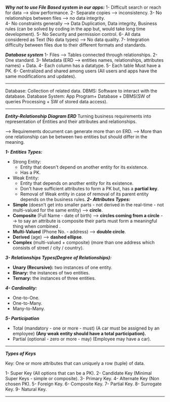 ***Why not to use File Based system in our apps:***
1- Difficult search or reach for data --> slow performance.
2- Separate copies --> inconsistency.
3- No relationships between files --> no data integrity.  
4- No constraints generally --> Data Duplication, Data integrity, Business rules (can be solved by coding in the app but, would take long time development).
5- No Security and permission control.
6- All data considered as Text (No data types) 
--> No data quality.
7- Integration difficulty between files due to their different formats and standards.

***Database system***
1- Files --> Tables connected through relationships.
2- One standard.
3- Metadata (ERD --> entities names, relationships, attributes names) + Data.
4- Each column has a datatype.
5- Each table Must have a PK.
6- Centralized and shared among users (All users and apps have the same modifications and updates).

---
Database: Collection of related data.
DBMS: Software to interact with the database.
Database System: App Program+ Database + DBMS(SW of queries Processing + SW of stored data access).

---
***Entity-Relationship Diagram ERD***
Turning business requirements into representation of Entities and their attributes and relationships.

--> Requirements document can generate more than on ERD.
--> More than one relationship can be between two entities but should differ in the meaning.

***1- Entities Types:***
- Strong Entity: 
	- Entity that doesn't depend on another entity for its existence.
	- Has a PK.
- Weak Entity: 
	- Entity that depends on another entity for its existence.
	- Don't have sufficient attributes to form a PK but, has a **partial key**.
	- Removal of Weak entity in case of removal of its parent entity depends on the business rules.
***2- Attributes Types:***
- **Simple** (doesn't get into smaller parts - not derived in the real-time - not multi-valued for the same entity) --> **circle**.
- **Composite** (Full Name - date of birth) --> **circles coming from a circle** --> to say an attribute is composite their parts must form a meaningful thing when combined .
- **Multi-Valued** (Phone No. - address) --> **double circle**.
- **Derived** (age) --> **dashed ellipse**.
- **Complex** (multi-valued + composite) (more than one address which consists of street / city / country).

***3- Relationships Types(Degree of Relationships):***
- **Unary (Recursive):** two instances of one entity.
- **Binary:** the instances of two entities.
- **Ternary:** the instances of three entities.

***4- Cardinality:***
- One-to-One.
- One-to-Many.
- Many-to-Many.

***5- Participation***
- Total (mandatory - one or more - must) (A car must be assigned by an employee) **(Any weak entity should have a total participation).**
- Partial (optional - zero or more - may) (Employee may have a car).

---
***Types of Keys***

Key: One or more attributes that can uniquely a row (tuple) of data.

1- Super Key (All options that can be a PK).
2- Candidate Key (Minimal Super Keys - simple or composite).
3- Primary Key.
4- Alternate Key (Non chosen PK).
5- Foreign Key.
6- Composite Key.
7- Partial Key.
8- Surrogate Key.
9- Natural Key.

---

